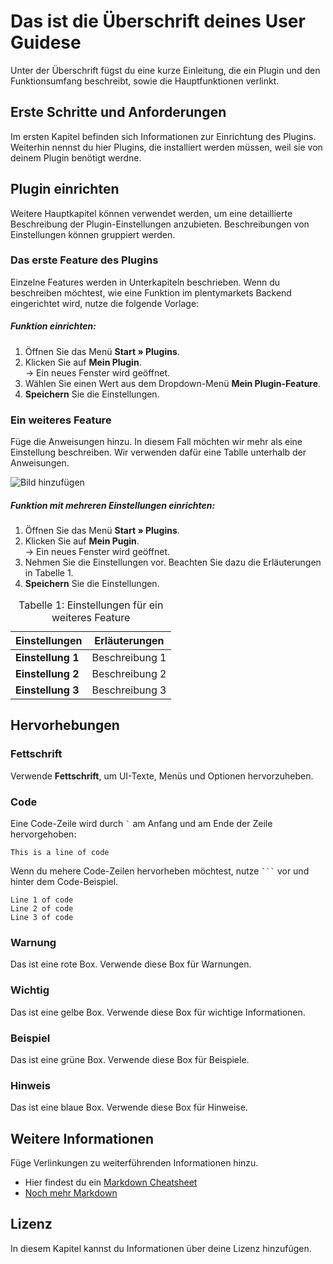 # Das ist die Überschrift deines User Guidese
 
Unter der Überschrift fügst du eine kurze Einleitung, die ein Plugin und den Funktionsumfang beschreibt, sowie die Hauptfunktionen verlinkt.

 
## Erste Schritte und Anforderungen
 
Im ersten Kapitel befinden sich Informationen zur Einrichtung des Plugins. Weiterhin nennst du hier Plugins, die installiert werden müssen, weil sie von deinem Plugin benötigt werdne.
 
## Plugin einrichten
 
Weitere Hauptkapitel können verwendet werden, um eine detaillierte Beschreibung der Plugin-Einstellungen anzubieten. Beschreibungen von Einstellungen können gruppiert werden.
 
### Das erste Feature des Plugins
 
Einzelne Features werden in Unterkapiteln beschrieben. Wenn du beschreiben möchtest, wie eine Funktion im plentymarkets Backend eingerichtet wird, nutze die folgende Vorlage:
 
##### Funktion einrichten:
 
1. Öffnen Sie das Menü **Start » Plugins**.
2. Klicken Sie auf **Mein Plugin**.<br />→ Ein neues Fenster wird geöffnet.
3. Wählen Sie einen Wert aus dem Dropdown-Menü **Mein Plugin-Feature**.
4. **Speichern** Sie die Einstellungen.
 
### Ein weiteres Feature
 
Füge die Anweisungen hinzu. In diesem Fall möchten wir mehr als eine Einstellung beschreiben. Wir verwenden dafür eine Tablle unterhalb der Anweisungen.

![Bild hinzufügen](http://placehold.it/350x150?text=Bild+hinzufügen)
 
##### Funktion mit mehreren Einstellungen einrichten:
 
1. Öffnen Sie das Menü **Start » Plugins**.
2. Klicken Sie auf **Mein Pugin**.<br />→ Ein neues Fenster wird geöffnet.
3. Nehmen Sie die Einstellungen vor. Beachten Sie dazu die Erläuterungen in Tabelle 1.
4. **Speichern** Sie die Einstellungen.
 
<table>
	<thead>
		<th>
			Einstellungen
		</th>
		<th>
			Erläuterungen
		</th>
	</thead>
	<tbody>
		<tr>
			<td>
				<b>Einstellung 1</b>
			</td>
			<td>
				Beschreibung 1
			</td>
		</tr>
		<tr>
			<td>
				<b>Einstellung 2</b>
			</td>
			<td>
				Beschreibung 2
			</td>
		</tr>
		<tr>
			<td>
				<b>Einstellung 3</b>
			</td>
			<td>
				Beschreibung 3
			</td>
		</tr>
	</tbody>
	<caption>
		Tabelle 1: Einstellungen für ein weiteres Feature
	</caption>
</table>
 
## Hervorhebungen
 
### Fettschrift
 
Verwende **Fettschrift**, um UI-Texte, Menüs und Optionen hervorzuheben.
 
### Code
 
Eine Code-Zeile wird durch <code>`</code> am Anfang und am Ende der Zeile hervorgehoben:
 
`This is a line of code`
 
Wenn du mehere Code-Zeilen hervorheben möchtest, nutze <code>```</code> vor und hinter dem Code-Beispiel.
 
```
Line 1 of code
Line 2 of code
Line 3 of code
```
 
 
### Warnung
 
<div class="alert alert-danger" role="alert">
    Das ist eine rote Box. Verwende diese Box für Warnungen.
</div>
 
### Wichtig
 
<div class="alert alert-warning" role="alert">
    Das ist eine gelbe Box. Verwende diese Box für wichtige Informationen.
</div>
 
### Beispiel
 
<div class="alert alert-success" role="alert">
    Das ist eine grüne Box. Verwende diese Box für Beispiele.
</div>
 
### Hinweis
 
<div class="alert alert-info" role="alert">
    Das ist eine blaue Box. Verwende diese Box für Hinweise.
</div>
 
 
## Weitere Informationen
 
Füge Verlinkungen zu weiterführenden Informationen hinzu.
 
* Hier findest du ein [Markdown Cheatsheet](https://guides.github.com/pdfs/markdown-cheatsheet-online.pdf)
* [Noch mehr Markdown](http://www.markdowntutorial.com/)
 
## Lizenz
 
In diesem Kapitel kannst du Informationen über deine Lizenz hinzufügen.
